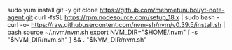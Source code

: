 sudo yum install git -y
git clone https://github.com/mehmetunubol/yt-note-agent.git
curl -fsSL https://rpm.nodesource.com/setup_18.x | sudo bash -
curl -o- https://raw.githubusercontent.com/nvm-sh/nvm/v0.39.5/install.sh | bash
source ~/.nvm/nvm.sh
export NVM_DIR="$HOME/.nvm"
[ -s "$NVM_DIR/nvm.sh" ] && \. "$NVM_DIR/nvm.sh"
